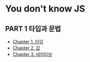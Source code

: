 # You don't know JS

## PART 1 타입과 문법

- [Chapter 1. 타입](./Part1/Chapter1.md)
- [Chapter 2. 값](./Part1/Chapter2.md)
- [Chapter 3. 네이티브](./Part1/Chapter3.md)
